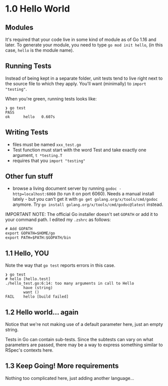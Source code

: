 # 1.0 Hello World

## Modules
It's required that your code live in some kind of module as of Go 1.16 and later. To generate your module, you need to type `go mod init hello`, (in this case, `hello` is the module name).

## Running Tests
Instead of being kept in a separate folder, unit tests tend to live right next to the source file to which they apply. You'll want (minimally) to `import "testing"`.

When you're green, running tests looks like:
```shell
❯ go test
PASS
ok      hello   0.607s
```

## Writing Tests
- files must be named `xxx_test.go`
- Test function must start with the word Test and take exactly one argument, `t *testing.T`
- requires that you `import "testing"`
  
## Other fun stuff
- browse a living document server by running `godoc -http=localhost:6060` (to run it on port 6060). Needs a manual install lately - but you can't get it with `go get golang.org/x/tools/cmd/godoc` anymore. Try `go install golang.org/x/tools/cmd/godoc@latest` instead.
  
IMPORTANT NOTE: The official Go installer doesn't set `GOPATH` or add it to your command path. I edited my `.zshrc` as follows:
```shell
# Add GOPATH
export GOPATH=$HOME/go
export PATH=$PATH:$GOPATH/bin
```

## 1.1 Hello, YOU

Note the way that `go test` reports errors in this case.

```
❯ go test
# hello [hello.test]
./hello_test.go:6:14: too many arguments in call to Hello
        have (string)
        want ()
FAIL    hello [build failed]
```

## 1.2 Hello world... again

Notice that we're not making use of a default parameter here, just an empty string.

Tests in Go can contain sub-tests. Since the subtests can vary on what parameters are passed, there may be a way to express something similar to RSpec's contexts here.

## 1.3 Keep Going! More requirements

Nothing too complicated here, just adding another language...